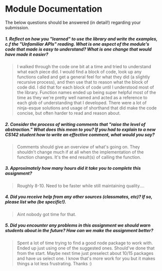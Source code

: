 # Module Documentation

The below questions should be answered (in detail!) regarding your submission.

##### 1. Reflect on how you "learned" to use the library and write the examples, c.f the "Unfamiliar APIs" reading. What is one aspect of the module's code that made is easy to understand? What is one change that would have made it easier?
> I walked through the code one bit at a time and tried to understand what each piece did. I would find a block of code, look up any functions called and get a general feel for what they did (a slightly recursive process), and then use that to reason what the block of code did. I did that for each block of code until I understood most of the library. Function names ended up being super helpful most of the time as they we're pretty well named and acted as a reference to each glob of understanding that I developed. There were a lot of ninja-esque solutions and usage of shorthand that did make the code concise, but often harder to read and reason about.


##### 2. Consider the process of writing comments that "raise the level of abstraction." What does this mean to you? If you had to explain to a new CS142 student how to write an effective comment, what would you say? #####
> Comments should give an overview of what's going on. They shouldn't change much if at all when the implementation of the function changes. It's the end result(s) of calling the function. 


##### 3. Approximately how many hours did it take you to complete this assignment? #####
> Roughly 8-10. Need to be faster while still maintaining quality....


##### 4. Did you receive help from any other sources (classmates, etc)? If so, please list who (be specific!). #####
> Aint nobody got time for that.


##### 5. Did you encounter any problems in this assignment we should warn students about in the future? How can we make the assignment better? #####
> Spent a lot of time trying to find a good node package to work with. Ended up just using one of the suggested ones. Should've done that from the start. Maybe next time just preselect about 10/15 packages and have us select one. I know that's more work for you but it makes things a lot less frustrating. Thanks :)
